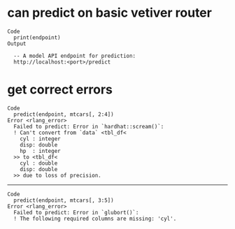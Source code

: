 # can predict on basic vetiver router

    Code
      print(endpoint)
    Output
      
      -- A model API endpoint for prediction: 
      http://localhost:<port>/predict

# get correct errors

    Code
      predict(endpoint, mtcars[, 2:4])
    Error <rlang_error>
      Failed to predict: Error in `hardhat::scream()`:
      ! Can't convert from `data` <tbl_df<
        cyl : integer
        disp: double
        hp  : integer
      >> to <tbl_df<
        cyl : double
        disp: double
      >> due to loss of precision.

---

    Code
      predict(endpoint, mtcars[, 3:5])
    Error <rlang_error>
      Failed to predict: Error in `glubort()`:
      ! The following required columns are missing: 'cyl'.


